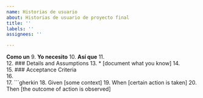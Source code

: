 ```yaml
---
name: Historias de usuario
about: Historias de usuario de proyecto final
title: ''
labels: ''
assignees: ''

---
```


**Como un** 
9.	 **Yo necesito**
10.	 **Así que**
11.	   
12.	 ### Details and Assumptions
13.	 * [document what you know]
14.	   
15.	 ### Acceptance Criteria  
16.	   
17.	 ```gherkin
18.	 Given [some context]
19.	 When [certain action is taken]
20.	 Then [the outcome of action is observed]
 ```
